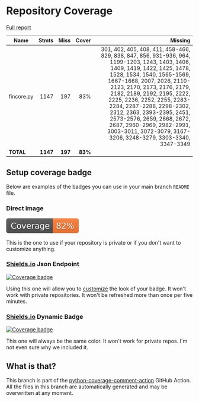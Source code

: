 # Repository Coverage

[Full report](https://htmlpreview.github.io/?https://github.com/inco-org/fincore/blob/python-coverage-comment-action-data/htmlcov/index.html)

| Name       |    Stmts |     Miss |   Cover |   Missing |
|----------- | -------: | -------: | ------: | --------: |
| fincore.py |     1147 |      197 |     83% |301, 402, 405, 408, 411, 458-466, 829, 838, 847, 856, 931-936, 964, 1199-1203, 1243, 1403, 1406, 1409, 1419, 1422, 1425, 1478, 1528, 1534, 1540, 1565-1569, 1667-1668, 2007, 2026, 2110-2123, 2170, 2173, 2176, 2179, 2182, 2189, 2192, 2195, 2222, 2225, 2236, 2252, 2255, 2283-2284, 2287-2288, 2298-2302, 2312, 2363, 2393-2395, 2451, 2573-2576, 2659, 2668, 2672, 2687, 2960-2969, 2982-2991, 3003-3011, 3072-3079, 3167-3206, 3248-3279, 3303-3340, 3347-3349 |
|  **TOTAL** | **1147** |  **197** | **83%** |           |


## Setup coverage badge

Below are examples of the badges you can use in your main branch `README` file.

### Direct image

[![Coverage badge](https://raw.githubusercontent.com/inco-org/fincore/python-coverage-comment-action-data/badge.svg)](https://htmlpreview.github.io/?https://github.com/inco-org/fincore/blob/python-coverage-comment-action-data/htmlcov/index.html)

This is the one to use if your repository is private or if you don't want to customize anything.

### [Shields.io](https://shields.io) Json Endpoint

[![Coverage badge](https://img.shields.io/endpoint?url=https://raw.githubusercontent.com/inco-org/fincore/python-coverage-comment-action-data/endpoint.json)](https://htmlpreview.github.io/?https://github.com/inco-org/fincore/blob/python-coverage-comment-action-data/htmlcov/index.html)

Using this one will allow you to [customize](https://shields.io/endpoint) the look of your badge.
It won't work with private repositories. It won't be refreshed more than once per five minutes.

### [Shields.io](https://shields.io) Dynamic Badge

[![Coverage badge](https://img.shields.io/badge/dynamic/json?color=brightgreen&label=coverage&query=%24.message&url=https%3A%2F%2Fraw.githubusercontent.com%2Finco-org%2Ffincore%2Fpython-coverage-comment-action-data%2Fendpoint.json)](https://htmlpreview.github.io/?https://github.com/inco-org/fincore/blob/python-coverage-comment-action-data/htmlcov/index.html)

This one will always be the same color. It won't work for private repos. I'm not even sure why we included it.

## What is that?

This branch is part of the
[python-coverage-comment-action](https://github.com/marketplace/actions/python-coverage-comment)
GitHub Action. All the files in this branch are automatically generated and may be
overwritten at any moment.